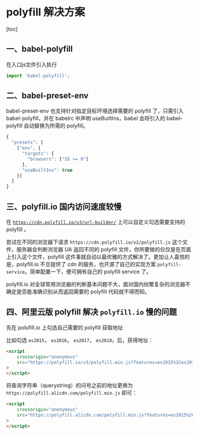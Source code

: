# polyfill 解决方案

[toc]

## 一、babel-polyfill

在入口js文件引入执行

```js
import 'babel-polyfill';
```

## 二、babel-preset-env

babel-preset-env 也支持针对指定目标环境选择需要的 polyfill 了，只需引入 babel-polyfill，并在 babelrc 中声明 useBuiltIns，babel 会将引入的 babel-polyfill 自动替换为所需的 polyfill。

```js
{
  "presets": [
    ["env", {
      "targets": {
        "browsers": ["IE >= 9"]
      },
      "useBuiltIns": true
    }]
  ]
}
```

## 三、polyfill.io 国内访问速度较慢

在 [`https://cdn.polyfill.io/v3/url-builder/`](https://cdn.polyfill.io/v3/url-builder/) 上可以自定义勾选需要支持的 polyfill 。

尝试在不同的浏览器下请求 `https://cdn.polyfill.io/v2/polyfill.js` 这个文件，服务器会判断浏览器 UA 返回不同的 polyfill 文件，你所要做的仅仅是在页面上引入这个文件，polyfill 这件事就自动以最优雅的方式解决了。更加让人喜悦的是，polyfill.io 不旦提供了 cdn 的服务，也开源了自己的实现方案 `polyfill-service`。简单配置一下，便可拥有自己的 polyfill service 了。

polyfill.io 对全球常用浏览器的判断基本问题不大，面对国内纷繁复杂的浏览器不确定是否能准确识别从而返回需要的 polyfill 代码就不得而知。

## 四、阿里云版 polyfill 解决 `polyfill.io` 慢的问题

先在 polufill.io 上勾选自己需要的 polyfill 获取地址

比如勾选 `es2015`， `es2016`， `es2017`， `es2018`，后，获得地址：

```html
<script
    crossorigin="anonymous"
    src="https://polyfill.io/v3/polyfill.min.js?features=es2015%2Ces2016%2Ces2017%2Ces2018"
>
</script>
```

将查询字符串（querystring）的问号之前的地址更换为 `https://polyfill.alicdn.com/polyfill.min.js` 即可：

```html
<script
    crossorigin="anonymous"
    src="https://polyfill.alicdn.com/polyfill.min.js?features=es2015%2Ces2016%2Ces2017%2Ces2018"
>
</script>
```
